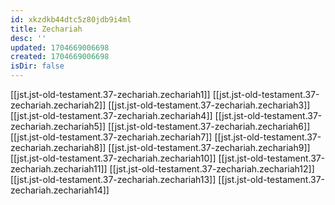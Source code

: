```yaml
---
id: xkzdkb44dtc5z80jdb9i4ml
title: Zechariah
desc: ''
updated: 1704669006698
created: 1704669006698
isDir: false
---
```

[[jst.jst-old-testament.37-zechariah.zechariah1]]
[[jst.jst-old-testament.37-zechariah.zechariah2]]
[[jst.jst-old-testament.37-zechariah.zechariah3]]
[[jst.jst-old-testament.37-zechariah.zechariah4]]
[[jst.jst-old-testament.37-zechariah.zechariah5]]
[[jst.jst-old-testament.37-zechariah.zechariah6]]
[[jst.jst-old-testament.37-zechariah.zechariah7]]
[[jst.jst-old-testament.37-zechariah.zechariah8]]
[[jst.jst-old-testament.37-zechariah.zechariah9]]
[[jst.jst-old-testament.37-zechariah.zechariah10]]
[[jst.jst-old-testament.37-zechariah.zechariah11]]
[[jst.jst-old-testament.37-zechariah.zechariah12]]
[[jst.jst-old-testament.37-zechariah.zechariah13]]
[[jst.jst-old-testament.37-zechariah.zechariah14]]
